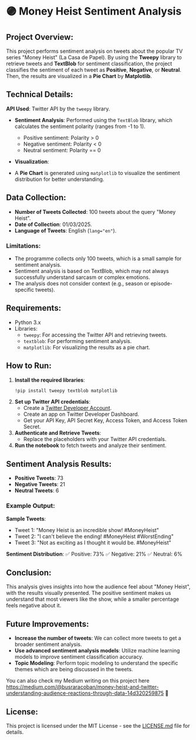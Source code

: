 # 🟣 Money Heist Sentiment Analysis

## Project Overview:
This project performs sentiment analysis on tweets about the popular TV series "Money Heist" (La Casa de Papel). By using the **Tweepy** library to retrieve tweets and **TextBlob** for sentiment classification, the project classifies the sentiment of each tweet as **Positive**, **Negative**, or **Neutral**. Then, the results are visualized in a **Pie Chart** by **Matplotlib**.

## Technical Details:
 **API Used**: Twitter API by the `tweepy` library.
- **Sentiment Analysis**: Performed using the `TextBlob` library, which calculates the sentiment polarity (ranges from -1 to 1).
    - Positive sentiment: Polarity > 0
    - Negative sentiment: Polarity < 0
    - Neutral sentiment: Polarity == 0
  
- **Visualization**:
- A **Pie Chart** is generated using `matplotlib` to visualize the sentiment distribution for better understanding.

## Data Collection:
- **Number of Tweets Collected**: 100 tweets about the query "Money Heist".
- **Date of Collection**: 01/03/2025.
- **Language of Tweets**: English (`lang="en"`).
  
### Limitations:
- The programme collects only 100 tweets, which is a small sample for sentiment analysis.
- Sentiment analysis is based on TextBlob, which may not always successfully understand sarcasm or complex emotions.
- The analysis does not consider context (e.g., season or episode-specific tweets).

## Requirements:
- Python 3.x
- Libraries:
  - `tweepy`: For accessing the Twitter API and retrieving tweets.
  - `textblob`: For performing sentiment analysis.
  - `matplotlib`: For visualizing the results as a pie chart.

## How to Run:
1. **Install the required libraries**:
    ```bash
    !pip install tweepy textblob matplotlib
    ```
2. **Set up Twitter API credentials**:
   - Create a [Twitter Developer Account](https://developer.twitter.com/en/apps).
   - Create an app on Twitter Developer Dashboard.
   - Get your API Key, API Secret Key, Access Token, and Access Token Secret.
3. **Authenticate and Retrieve Tweets**:
   - Replace the placeholders with your Twitter API credentials.
4. **Run the notebook** to fetch tweets and analyze their sentiment.

## Sentiment Analysis Results:
- **Positive Tweets**: 73
- **Negative Tweets**: 21
- **Neutral Tweets**: 6

### Example Output:

**Sample Tweets**:
- Tweet 1: "Money Heist is an incredible show! #MoneyHeist"
- Tweet 2: "I can't believe the ending! #MoneyHeist #WorstEnding"
- Tweet 3: "Not as exciting as I thought it would be. #MoneyHeist"

**Sentiment Distribution**:
✅ Positive: 73%
✅ Negative: 21%
✅ Neutral: 6%


## Conclusion:
This analysis gives insights into how the audience feel about "Money Heist", with the results visually presented. The positive sentiment makes us understand that most viewers like the show, while a smaller percentage feels negative about it.

## Future Improvements:
- **Increase the number of tweets**: We can collect more tweets to get a broader sentiment analysis.
- **Use advanced sentiment analysis models**: Utilize machine learning models to improve sentiment classification accuracy.
- **Topic Modeling**: Perform topic modeling to understand the specific themes which are being discussed in the tweets.

You can also check my Medium writing on this project here https://medium.com/@busraracoban/money-heist-and-twitter-understanding-audience-reactions-through-data-14d320259875 🔗
## License:
This project is licensed under the MIT License - see the [LICENSE.md](LICENSE.md) file for details.



